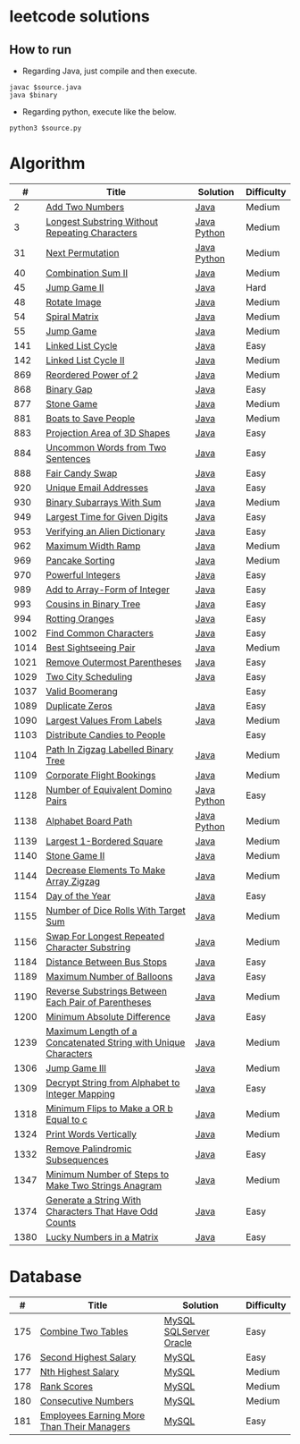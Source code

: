 # leetcode solutions

## How to run
- Regarding Java, just compile and then execute.
```
javac $source.java 
java $binary
```

- Regarding python, execute like the below.
```
python3 $source.py
```

# Algorithm
| # | Title | Solution | Difficulty |
|---| ----- | -------- | ---------- |
|2|[Add Two Numbers](https://leetcode.com/problems/add-two-numbers/)|[Java](https://github.com/cocoa-maemae/leetcode/blob/master/algorithm/java/AddTwoNumber.java)| Medium |
|3|[Longest Substring Without Repeating Characters](https://leetcode.com/problems/longest-substring-without-repeating-characters/)|[Java](https://github.com/cocoa-maemae/leetcode/blob/master/algorithm/java/LongestSubstringWithoutRepeatingCharacters.java) [Python](https://github.com/cocoa-maemae/leetcode/blob/master/algorithm/python/longest_substring_without_characters.py)|Medium|
|31|[Next Permutation](https://leetcode.com/problems/next-permutation/)|[Java](https://github.com/cocoa-maemae/leetcode/blob/master/algorithm/java/NextPermutation.java) [Python](https://github.com/cocoa-maemae/leetcode/blob/master/algorithm/python/next_permutation.py)| Medium |
|40|[Combination Sum II](https://leetcode.com/problems/combination-sum-ii/)|[Java](https://github.com/cocoa-maemae/leetcode/blob/master/algorithm/java/CombinationSum2.java)| Medium |
|45|[Jump Game II](https://leetcode.com/problems/jump-game-ii/)|[Java](https://github.com/cocoa-maemae/leetcode/blob/master/algorithm/java/JumpGame2.java)|Hard|
|48|[Rotate Image](https://leetcode.com/problems/rotate-image/)|[Java](https://github.com/cocoa-maemae/leetcode/blob/master/algorithm/java/RotateImage.java)| Medium |
|54|[Spiral Matrix](https://leetcode.com/problems/spiral-matrix/)|[Java](https://github.com/cocoa-maemae/leetcode/blob/master/algorithm/java/SpiralMatrix.java)| Medium |
|55|[Jump Game](https://leetcode.com/problems/jump-game/)|[Java](https://github.com/cocoa-maemae/leetcode/blob/master/algorithm/java/JumpGame.java)| Medium |
|141|[Linked List Cycle](https://leetcode.com/problems/linked-list-cycle/)|[Java](https://github.com/cocoa-maemae/leetcode/blob/master/algorithm/java/LinkedListCycle.java)|Easy|
|142|[Linked List Cycle II](https://leetcode.com/problems/linked-list-cycle-ii/)|[Java](https://github.com/cocoa-maemae/leetcode/blob/master/algorithm/java/LinkedListCycle2.java)|Medium|
|869|[Reordered Power of 2](https://leetcode.com/problems/reordered-power-of-2/)|[Java](https://github.com/cocoa-maemae/leetcode/blob/master/algorithm/java/ReorderedPowerOf2.java)| Medium |
|868|[Binary Gap](https://leetcode.com/problems/binary-gap/)|[Java](https://github.com/cocoa-maemae/leetcode/blob/master/algorithm/java/BinaryGap.java)| Easy |
|877|[Stone Game](https://leetcode.com/problems/stone-game/)|[Java](https://github.com/cocoa-maemae/leetcode/blob/master/algorithm/java/StoneGame.java)| Medium |
|881|[Boats to Save People](https://leetcode.com/problems/boats-to-save-people/)|[Java](https://github.com/cocoa-maemae/leetcode/blob/master/algorithm/java/BoatsToSavePeople.java)| Medium |
|883|[Projection Area of 3D Shapes](https://leetcode.com/problems/projection-area-of-3d-shapes/)|[Java](https://github.com/cocoa-maemae/leetcode/blob/master/algorithm/java/ProjectionAreaOf3DShapes.java)| Easy |
|884|[Uncommon Words from Two Sentences](https://leetcode.com/problems/uncommon-words-from-two-sentences/)|[Java](https://github.com/cocoa-maemae/leetcode/blob/master/algorithm/java/UncommonWordsFromTwoSentences.java)| Easy |
|888|[Fair Candy Swap](https://leetcode.com/problems/fair-candy-swap/)|[Java](https://github.com/cocoa-maemae/leetcode/blob/master/algorithm/java/FairCandySwap.java)| Easy |
|920|[Unique Email Addresses](https://leetcode.com/problems/unique-email-addresses/)|[Java](https://github.com/cocoa-maemae/leetcode/blob/master/algorithm/java/UniqueEmailAddresses.java)| Easy |
|930|[Binary Subarrays With Sum](https://leetcode.com/problems/binary-subarrays-with-sum/)|[Java](https://github.com/cocoa-maemae/leetcode/blob/master/algorithm/java/BinarySubarraysWithSum.java)| Medium |
|949|[Largest Time for Given Digits](https://leetcode.com/problems/largest-time-for-given-digits/)|[Java](https://github.com/cocoa-maemae/leetcode/blob/master/algorithm/java/LargestTimeFromDigits.java)| Easy |
|953|[Verifying an Alien Dictionary](https://leetcode.com/problems/verifying-an-alien-dictionary/)|[Java](https://github.com/cocoa-maemae/leetcode/blob/master/algorithm/java/VerifyingAnAlienDirectory.java)| Easy |
|962|[Maximum Width Ramp](https://leetcode.com/problems/maximum-width-ramp/)|[Java](https://github.com/cocoa-maemae/leetcode/blob/master/algorithm/java/MaximumWidthRamp.java)| Medium |
|969|[Pancake Sorting](https://leetcode.com/problems/pancake-sorting/)|[Java](https://github.com/cocoa-maemae/leetcode/blob/master/algorithm/java/PancakeSorting.java)| Medium |
|970|[Powerful Integers](https://leetcode.com/problems/powerful-integers/)|[Java](https://github.com/cocoa-maemae/leetcode/blob/master/algorithm/java/PowerfulIntegers.java)| Easy |
|989|[Add to Array-Form of Integer](https://leetcode.com/problems/add-to-array-form-of-integer/)|[Java](https://github.com/cocoa-maemae/leetcode/blob/master/algorithm/java/AddToArrayFormOfInteger.java)| Easy |
|993| [Cousins in Binary Tree](https://leetcode.com/problems/cousins-in-binary-tree/) | [Java](https://github.com/cocoa-maemae/leetcode/blob/master/algorithm/java/CousinsInBinaryTree.java) | Easy |
|994|[Rotting Oranges](https://leetcode.com/problems/rotting-oranges/)|[Java](https://github.com/cocoa-maemae/leetcode/blob/master/algorithm/java/RottingOrange.java)| Easy |
|1002| [Find Common Characters](https://leetcode.com/problems/find-common-characters/) | [Java](https://github.com/cocoa-maemae/leetcode/blob/master/algorithm/java/FindCommonCharacters.java) | Easy |
|1014|[Best Sightseeing Pair](https://leetcode.com/problems/best-sightseeing-pair/)|[Java](https://github.com/cocoa-maemae/leetcode/blob/master/algorithm/java/BestSightseeingPair.java)| Medium |
|1021|[Remove Outermost Parentheses](https://leetcode.com/problems/remove-outermost-parentheses/)|[Java](https://github.com/cocoa-maemae/leetcode/blob/master/algorithm/java/RemoveOutermostParentheses.java)| Easy |
|1029|[Two City Scheduling](https://leetcode.com/problems/two-city-scheduling/)|[Java](https://github.com/cocoa-maemae/leetcode/blob/master/algorithm/java/TwoCityScheduling.java)|Easy|
|1037|[Valid Boomerang](https://leetcode.com/problems/valid-boomerang/)|[]()| Easy |
|1089|[Duplicate Zeros](https://leetcode.com/problems/duplicate-zeros/)|[Java](https://github.com/cocoa-maemae/leetcode/blob/master/algorithm/java/DuplicateZeros.java)| Easy |
|1090|[Largest Values From Labels](https://leetcode.com/problems/largest-values-from-labels/)|[Java](https://github.com/cocoa-maemae/leetcode/blob/master/algorithm/java/LargestValuesFromLabels.java)| Medium |
|1103|[Distribute Candies to People](https://leetcode.com/problems/distribute-candies-to-people/)|[]()| Easy |
|1104|[Path In Zigzag Labelled Binary Tree](https://leetcode.com/problems/path-in-zigzag-labelled-binary-tree/)|[Java](https://github.com/cocoa-maemae/leetcode/blob/master/algorithm/java/PathInZigzagLabelledBinaryTree.java)| Medium |
|1109|[Corporate Flight Bookings](https://leetcode.com/problems/corporate-flight-bookings/)|[Java](https://github.com/cocoa-maemae/leetcode/blob/master/algorithm/java/CorporateFlightBookings.java)| Medium |
|1128|[Number of Equivalent Domino Pairs](https://leetcode.com/problems/number-of-equivalent-domino-pairs/)|[Java](https://github.com/cocoa-maemae/leetcode/blob/master/algorithm/java/NumberOfEquivalentDominoPairs.java) [Python](https://github.com/cocoa-maemae/leetcode/blob/master/algorithm/python/number_of_equivalent_domino_pairs.py)| Easy |
|1138| [Alphabet Board Path](https://leetcode.com/problems/alphabet-board-path/) |[Java](https://github.com/cocoa-maemae/leetcode/blob/master/algorithm/java/AlphabetBoardPath.java) [Python](https://github.com/cocoa-maemae/leetcode/blob/master/algorithm/python/alphabet_board_path.py) | Medium |
|1139| [Largest 1-Bordered Square](https://leetcode.com/problems/largest-1-bordered-square/) |[Java](https://github.com/cocoa-maemae/leetcode/blob/master/algorithm/java/Largets1BorderedSquare.java)| Medium |
|1140| [Stone Game II](https://leetcode.com/problems/stone-game-ii/) | [Java](https://github.com/cocoa-maemae/leetcode/blob/master/algorithm/java/StoneGame2.java) | Medium |
|1144| [Decrease Elements To Make Array Zigzag](https://leetcode.com/problems/decrease-elements-to-make-array-zigzag/) | [Java](https://github.com/cocoa-maemae/leetcode/blob/master/algorithm/java/DecreaseElementsToMakeArrayZigzag.java) | Medium |
|1154| [Day of the Year](https://leetcode.com/problems/day-of-the-year/) | [Java](https://github.com/cocoa-maemae/leetcode/blob/master/algorithm/java/DayOfTheYear.java)| Easy |
|1155| [Number of Dice Rolls With Target Sum](https://leetcode.com/problems/number-of-dice-rolls-with-target-sum/) | [Java](https://github.com/cocoa-maemae/leetcode/blob/master/algorithm/java/NumberOfDiceRollsWithTargetSum.java) | Medium |
|1156| [Swap For Longest Repeated Character Substring](https://leetcode.com/problems/swap-for-longest-repeated-character-substring/) | [Java](https://github.com/cocoa-maemae/leetcode/blob/master/algorithm/java/SwapForLongestRepeatedCharacterSubstring.java) | Medium |
|1184| [Distance Between Bus Stops](https://leetcode.com/problems/distance-between-bus-stops/) | [Java](https://github.com/cocoa-maemae/leetcode/blob/master/algorithm/java/DistanceBetweenBusStops.java) | Easy |
|1189| [Maximum Number of Balloons](https://leetcode.com/problems/maximum-number-of-balloons/) | [Java](https://github.com/cocoa-maemae/leetcode/blob/master/algorithm/java/MaximumNumberOfBalloons.java) | Easy |
|1190|[Reverse Substrings Between Each Pair of Parentheses](https://leetcode.com/problems/reverse-substrings-between-each-pair-of-parentheses/)|[Java](https://github.com/cocoa-maemae/leetcode/blob/master/algorithm/java/ReverseSubstringsBetweenEachPairOfParentheses.java)| Medium |
|1200| [Minimum Absolute Difference](https://leetcode.com/problems/minimum-absolute-difference/) | [Java](https://github.com/cocoa-maemae/leetcode/blob/master/algorithm/java/MinimumAbsoluteDifference.java) | Easy |
|1239|[Maximum Length of a Concatenated String with Unique Characters](https://leetcode.com/problems/maximum-length-of-a-concatenated-string-with-unique-characters/)|[Java](https://github.com/cocoa-maemae/leetcode/blob/master/algorithm/java/MaximumLengthOfAConcatenatedStringWithUniqueCharacters.java)| Medium |
|1306|[Jump Game III](https://leetcode.com/problems/jump-game-iii/)|[Java](https://github.com/cocoa-maemae/leetcode/blob/master/algorithm/java/JumpGame3.java)|Medium|
|1309|[Decrypt String from Alphabet to Integer Mapping](https://leetcode.com/problems/decrypt-string-from-alphabet-to-integer-mapping/)|[Java](https://github.com/cocoa-maemae/leetcode/blob/master/algorithm/java/DecryptStringFromAlphabetToIntegerMapping.java)|Easy|
|1318|[Minimum Flips to Make a OR b Equal to c](https://leetcode.com/problems/minimum-flips-to-make-a-or-b-equal-to-c/)|[Java](https://github.com/cocoa-maemae/leetcode/blob/master/algorithm/java/MinimumFlipsToMakeaORbEqualToc.java)|Medium|
|1324|[Print Words Vertically](https://leetcode.com/problems/print-words-vertically/)|[Java](https://github.com/cocoa-maemae/leetcode/blob/master/algorithm/java/PrintWordsVertically.java)|Medium|
|1332|[Remove Palindromic Subsequences](https://leetcode.com/problems/remove-palindromic-subsequences/)|[Java](https://github.com/cocoa-maemae/leetcode/blob/master/algorithm/java/RemovePalindromicSubsequences.java)|Easy|
|1347|[Minimum Number of Steps to Make Two Strings Anagram](https://leetcode.com/problems/minimum-number-of-steps-to-make-two-strings-anagram/)|[Java](https://github.com/cocoa-maemae/leetcode/blob/master/algorithm/java/MinimumNumberOfStepsToMakeTwoStringsAnagram.java)|Medium|
|1374|[Generate a String With Characters That Have Odd Counts](https://leetcode.com/problems/generate-a-string-with-characters-that-have-odd-counts/)|[Java](https://github.com/cocoa-maemae/leetcode/blob/master/algorithm/java/GenerateAStringWithCharactersThatHaveOddCounts.java)|Easy|
|1380|[Lucky Numbers in a Matrix](https://leetcode.com/problems/lucky-numbers-in-a-matrix/)|[Java](https://github.com/cocoa-maemae/leetcode/blob/master/algorithm/java/LuckyNumbersInAMatrix.java)|Easy|

# Database
| # | Title | Solution | Difficulty |
|---| ----- | -------- | ---------- |
|175|[Combine Two Tables](https://leetcode.com/problems/combine-two-tables/)|[MySQL](https://github.com/cocoa-maemae/leetcode/blob/master/database/mysql/CombineTwoTables.sql) [SQLServer](https://github.com/cocoa-maemae/leetcode/blob/master/database/mysql/CombineTwoTables.sql) [Oracle](https://github.com/cocoa-maemae/leetcode/blob/master/database/mysql/CombineTwoTables.sql)|Easy|
|176|[Second Highest Salary](https://leetcode.com/problems/second-highest-salary/)|[MySQL](https://github.com/cocoa-maemae/leetcode/blob/master/database/mysql/SecondHighestSalary.sql)|Easy|
|177|[Nth Highest Salary](https://leetcode.com/problems/nth-highest-salary/)|[MySQL](https://github.com/cocoa-maemae/leetcode/blob/master/database/mysql/NthHighestSalary.sql)|Medium|
|178|[Rank Scores](https://leetcode.com/problems/rank-scores/)|[MySQL](https://github.com/cocoa-maemae/leetcode/blob/master/database/mysql/RankScores.sql)|Medium|
|180|[Consecutive Numbers](https://leetcode.com/problems/consecutive-numbers/)|[MySQL](https://github.com/cocoa-maemae/leetcode/blob/master/database/mysql/ConsecutiveNumbers.sql)|Medium|
|181|[Employees Earning More Than Their Managers](https://leetcode.com/problems/employees-earning-more-than-their-managers/)|[MySQL](https://github.com/cocoa-maemae/leetcode/blob/master/database/mysql/EmployeesEarningMoreThanTheirManagers.sql)|Easy|
